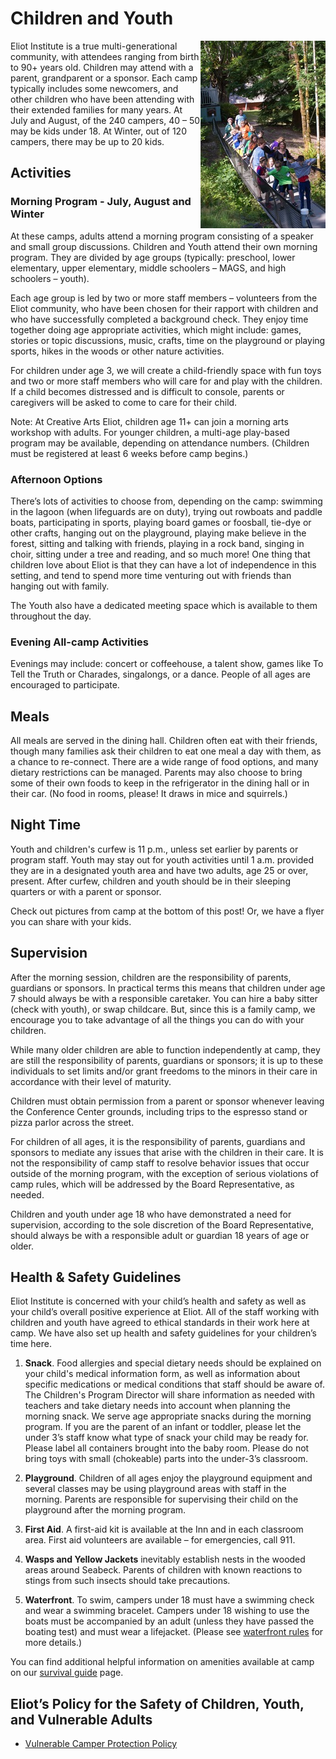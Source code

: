 # Children and Youth

<img src="content/img/MAGS_on_Bouncy_Bridge.jpg"
     alt="MAGs on the bouncy bridge"
     align="right" />

Eliot Institute is a true multi-generational community, with attendees ranging from birth to 90+ years old. Children may attend with a parent, grandparent or a sponsor. Each camp typically includes some newcomers, and other children who have been attending with their extended families for many years. At July and August, of the 240 campers, 40 – 50 may be kids under 18. At Winter, out of 120 campers, there may be up to 20 kids.

## Activities

### Morning Program - July, August and Winter

At these camps, adults attend a morning program consisting of a speaker and small group discussions. Children and Youth attend their own morning program. They are divided by age groups (typically: preschool, lower elementary, upper elementary, middle schoolers – MAGS, and high schoolers – youth).

Each age group is led by two or more staff members – volunteers from the Eliot community, who have been chosen for their rapport with children and who have successfully completed a background check. They enjoy time together doing age appropriate activities, which might include: games, stories or topic discussions, music, crafts, time on the playground or playing sports, hikes in the woods or other nature activities.

For children under age 3, we will create a child-friendly space with fun toys and two or more staff members who will care for and play with the children. If a child becomes distressed and is difficult to console, parents or caregivers will be asked to come to care for their child.

Note: At Creative Arts Eliot, children age 11+ can join a morning arts workshop with adults. For younger children, a multi-age play-based program may be available, depending on attendance numbers. (Children must be registered at least 6 weeks before camp begins.)

### Afternoon Options

There’s lots of activities to choose from, depending on the camp: swimming in the lagoon (when lifeguards are on duty), trying out rowboats and paddle boats, participating in sports, playing board games or foosball, tie-dye or other crafts, hanging out on the playground, playing make believe in the forest, sitting and talking with friends, playing in a rock band, singing in choir, sitting under a tree and reading, and so much more! One thing that children love about Eliot is that they can have a lot of independence in this setting, and tend to spend more time venturing out with friends than hanging out with family.

The Youth also have a dedicated meeting space which is available to them throughout the day.

### Evening All-camp Activities

Evenings may include: concert or coffeehouse, a talent show, games like To Tell the Truth or Charades, singalongs, or a dance. People of all ages are encouraged to participate.

## Meals

All meals are served in the dining hall. Children often eat with their friends, though many families ask their children to eat one meal a day with them, as a chance to re-connect. There are a wide range of food options, and many dietary restrictions can be managed. Parents may also choose to bring some of their own foods to keep in the refrigerator in the dining hall or in their car. (No food in rooms, please! It draws in mice and squirrels.)

## Night Time

Youth and children's curfew is 11 p.m., unless set earlier by parents or program staff. Youth may stay out for youth activities until 1 a.m. provided they are in a designated youth area and have two adults, age 25 or over, present. After curfew, children and youth should be in their sleeping quarters or with a parent or sponsor.

Check out pictures from camp at the bottom of this post!
Or, we have a flyer you can share with your kids.

## Supervision

After the morning session, children are the responsibility of parents, guardians or sponsors. In practical terms this means that children under age 7 should always be with a responsible caretaker. You can hire a baby sitter (check with youth), or swap childcare. But, since this is a family camp, we encourage you to take advantage of all the things you can do with your children.

While many older children are able to function independently at camp, they are still the responsibility of parents, guardians or sponsors; it is up to these individuals to set limits and/or grant freedoms to the minors in their care in accordance with their level of maturity.

Children must obtain permission from a parent or sponsor whenever leaving the Conference Center grounds, including trips to the espresso stand or pizza parlor across the street.

For children of all ages, it is the responsibility of parents, guardians and sponsors to mediate any issues that arise with the children in their care. It is not the responsibility of camp staff to resolve behavior issues that occur outside of the morning program, with the exception of serious violations of camp rules, which will be addressed by the Board Representative, as needed.

Children and youth under age 18 who have demonstrated a need for supervision, according to the sole discretion of the Board Representative, should always be with a responsible adult or guardian 18 years of age or older.

## Health & Safety Guidelines

Eliot Institute is concerned with your child’s health and safety as well as your child’s overall positive experience at Eliot. All of the staff working with children and youth have agreed to ethical standards in their work here at camp. We have also set up health and safety guidelines for your children’s time here.

1. **Snack**. Food allergies and special dietary needs should be explained on your child's medical information form, as well as information about specific medications or medical conditions that staff should be aware of. The Children's Program Director will share information as needed with teachers and take dietary needs into account when planning the morning snack. We serve age appropriate snacks during the morning program. If you are the parent of an infant or toddler, please let the under 3’s staff know what type of snack your child may be ready for. Please label all containers brought into the baby room. Please do not bring toys with small (chokeable) parts into the under-3’s classroom.

2. **Playground**. Children of all ages enjoy the playground equipment and several classes may be using playground areas with staff in the morning.  Parents are responsible for supervising their child on the playground after the morning program.

3. **First Aid**. A first-aid kit is available at the Inn and in each classroom area. First aid volunteers are available – for emergencies, call 911.

4. **Wasps and Yellow Jackets** inevitably establish nests in the wooded areas around Seabeck. Parents of children with known reactions to stings from such insects should take precautions.

5. **Waterfront**. To swim, campers under 18 must have a swimming check and wear a swimming bracelet. Campers under 18 wishing to use the boats must be accompanied by an adult (unless they have passed the boating test) and must wear a lifejacket. (Please see [waterfront rules](pdf/policy/Eliot_Waterfront_Rules_(2025).pdf) for more details.)

You can find additional helpful information on amenities available at camp on our [survival guide](?info=survival_guide) page.

## Eliot’s Policy for the Safety of Children, Youth, and Vulnerable Adults

- [Vulnerable Camper Protection Policy](pdf/policy/Vulnerable_Camper_Protection_Policy_-_DRAFT5.pdf)
